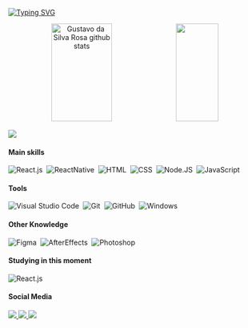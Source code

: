 [![Typing SVG](https://readme-typing-svg.herokuapp.com?font=Bai+Jamjuree&size=35&duration=4000&pause=1000&color=B8B8B8&center=true&vCenter=true&random=false&width=1000&lines=Hy%2C+I'+am+Gustavo+da+Silva+Rosa;Welcome+to+my+profile!+%F0%9F%98%81)](https://git.io/typing-svg)


<div align="center">  
  <img width="49%" height="195px" src="https://github-readme-stats.vercel.app/api?username=guhdsrosa&show_icons=true&count_private=true&hide_border=true&title_color=4f0092&icon_color=4f0092&text_color=b8b8b8&bg_color=0d1117" alt="Gustavo da Silva Rosa github stats" /> 
  <img width="41%" height="195px" src="https://github-readme-stats.vercel.app/api/top-langs/?username=guhdsrosa&layout=compact&hide_border=true&title_color=4f0092&text_color=b8b8b8&bg_color=0d1117" />
</div>

![](https://komarev.com/ghpvc/?username=your-github-guhdsrosa&color=0d1117)

#### Main skills
![React.js](https://img.shields.io/badge/-React.js-0D1117?style=for-the-badge&logo=react&labelColor=0D1117)&nbsp;
![ReactNative](https://img.shields.io/badge/-ReactNative-0D1117?style=for-the-badge&logo=React&labelColor=0D1117)&nbsp;
![HTML](https://img.shields.io/badge/-HTML-0D1117?style=for-the-badge&logo=html5&labelColor=0D1117)&nbsp;
![CSS](https://img.shields.io/badge/-CSS-0D1117?style=for-the-badge&logo=CSS3&logoColor=1572B6&labelColor=0D1117)&nbsp;
![Node.JS](https://img.shields.io/badge/-Node.JS-0D1117?style=for-the-badge&logo=node.js&labelColor=0D1117&textColor=0D1117)&nbsp;
![JavaScript](https://img.shields.io/badge/-JavaScript-0D1117?style=for-the-badge&logo=javascript&labelColor=0D1117&textColor=0D1117)&nbsp;
 
#### Tools
![Visual Studio Code](https://img.shields.io/badge/-VSCode-0D1117?style=for-the-badge&logo=visualstudiocode&logoColor=3ba4ea&labelColor=0D1117)&nbsp;
![Git](https://img.shields.io/badge/-Git-0D1117?style=for-the-badge&logo=git&labelColor=0D1117)&nbsp;
![GitHub](https://img.shields.io/badge/-GitHub-0D1117?style=for-the-badge&logo=github&labelColor=0D1117)&nbsp;
![Windows](https://img.shields.io/badge/-Windows-0D1117?style=for-the-badge&logo=windows&labelColor=0D1117)&nbsp;
 
#### Other Knowledge
![Figma](https://img.shields.io/badge/-figma-0D1117?style=for-the-badge&logo=figma&labelColor=0D1117)&nbsp;
![AfterEffects](https://img.shields.io/badge/-AfterEffects-0D1117?style=for-the-badge&logo=adobeaftereffects&labelColor=0D1117)&nbsp;
![Photoshop](https://img.shields.io/badge/-Photoshop-0D1117?style=for-the-badge&logo=adobephotoshop&labelColor=0D1117)&nbsp;
  
#### Studying in this moment
![React.js](https://img.shields.io/badge/-MotionDesign-0D1117?style=for-the-badge&logo=dailymotion&labelColor=0D1117)&nbsp;

#### Social Media
<div align="left">  
<a href="https://www.instagram.com/guh.sr_/" target="_blank"><img src="https://img.shields.io/badge/-Instagram-0D1117?style=for-the-badge&logo=instagram&labelColor=0D1117"</a>
<a href="https://www.linkedin.com/in/gustavo-rosa-0806141ab/" target="_blank"><img src="https://img.shields.io/badge/-Linkedin-0D1117?style=for-the-badge&logo=linkedin&labelColor=0D1117"</a>
<a href="https://gustavorosa.netlify.app/" target="_blank"><img src="https://img.shields.io/badge/-Portifolio-0D1117?style=for-the-badge&logo=aseprite&labelColor=0D1117"</a>
</div> 
